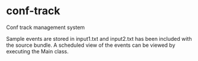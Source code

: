 conf-track
==========

Conf track management system

Sample events are stored in input1.txt and input2.txt has been included with the source bundle. A scheduled view of the events can be viewed by executing the Main class.
